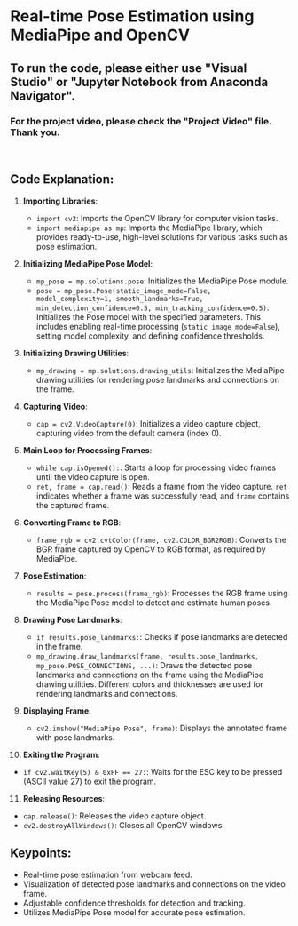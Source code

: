 # Real-time Pose Estimation using MediaPipe and OpenCV


## To run the code, please either use "Visual Studio" or "Jupyter Notebook from Anaconda Navigator".

### For the project video, please check the "Project Video" file. Thank you.

<br>

## Code Explanation:

1. **Importing Libraries**:
   - `import cv2`: Imports the OpenCV library for computer vision tasks.
   - `import mediapipe as mp`: Imports the MediaPipe library, which provides ready-to-use, high-level solutions for various tasks such as pose estimation.

2. **Initializing MediaPipe Pose Model**:
   - `mp_pose = mp.solutions.pose`: Initializes the MediaPipe Pose module.
   - `pose = mp_pose.Pose(static_image_mode=False, model_complexity=1, smooth_landmarks=True, min_detection_confidence=0.5, min_tracking_confidence=0.5)`: Initializes the Pose model with the specified parameters. This includes enabling real-time processing (`static_image_mode=False`), setting model complexity, and defining confidence thresholds.

3. **Initializing Drawing Utilities**:
   - `mp_drawing = mp.solutions.drawing_utils`: Initializes the MediaPipe drawing utilities for rendering pose landmarks and connections on the frame.

4. **Capturing Video**:
   - `cap = cv2.VideoCapture(0)`: Initializes a video capture object, capturing video from the default camera (index 0).

5. **Main Loop for Processing Frames**:
   - `while cap.isOpened():`: Starts a loop for processing video frames until the video capture is open.
   - `ret, frame = cap.read()`: Reads a frame from the video capture. `ret` indicates whether a frame was successfully read, and `frame` contains the captured frame.

6. **Converting Frame to RGB**:
   - `frame_rgb = cv2.cvtColor(frame, cv2.COLOR_BGR2RGB)`: Converts the BGR frame captured by OpenCV to RGB format, as required by MediaPipe.

7. **Pose Estimation**:
   - `results = pose.process(frame_rgb)`: Processes the RGB frame using the MediaPipe Pose model to detect and estimate human poses.

8. **Drawing Pose Landmarks**:
   - `if results.pose_landmarks:`: Checks if pose landmarks are detected in the frame.
   - `mp_drawing.draw_landmarks(frame, results.pose_landmarks, mp_pose.POSE_CONNECTIONS, ...)`: Draws the detected pose landmarks and connections on the frame using the MediaPipe drawing utilities. Different colors and thicknesses are used for rendering landmarks and connections.

9. **Displaying Frame**:
   - `cv2.imshow("MediaPipe Pose", frame)`: Displays the annotated frame with pose landmarks.

10. **Exiting the Program**:
   - `if cv2.waitKey(5) & 0xFF == 27:`: Waits for the ESC key to be pressed (ASCII value 27) to exit the program.

11. **Releasing Resources**:
   - `cap.release()`: Releases the video capture object.
   - `cv2.destroyAllWindows()`: Closes all OpenCV windows.

## Keypoints:
- Real-time pose estimation from webcam feed.
- Visualization of detected pose landmarks and connections on the video frame.
- Adjustable confidence thresholds for detection and tracking.
- Utilizes MediaPipe Pose model for accurate pose estimation.
